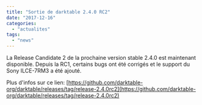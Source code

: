 ```yaml
---
title: "Sortie de darktable 2.4.0 RC2"
date: "2017-12-16"
categories: 
  - "actualites"
tags: 
  - "news"
---
```


La Release Candidate 2 de la prochaine version stable 2.4.0 est maintenant disponible. Depuis la RC1, certains bugs ont été corrigés et le support du Sony ILCE-7RM3 a été ajouté.

Plus d'infos sur ce lien: [https://github.com/darktable-org/darktable/releases/tag/release-2.4.0rc2](https://github.com/darktable-org/darktable/releases/tag/release-2.4.0rc2)
